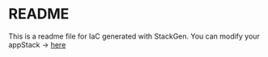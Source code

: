 # README
This is a readme file for IaC generated with StackGen.
You can modify your appStack -> [here](http://main.dev.stackgen.com/appstacks/7596af16-8056-4ccd-98bb-7bf16f75ba11)
